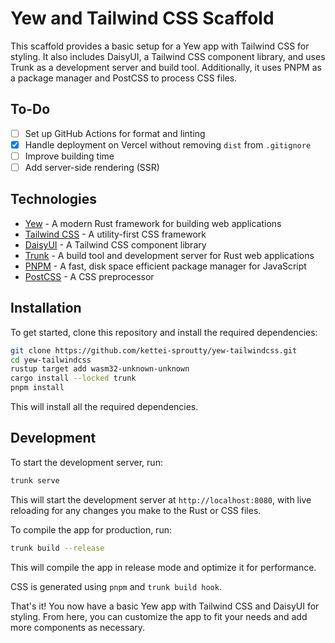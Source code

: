 # Yew and Tailwind CSS Scaffold

This scaffold provides a basic setup for a Yew app with Tailwind CSS for styling. It also includes DaisyUI, a Tailwind CSS component library, and uses Trunk as a development server and build tool. Additionally, it uses PNPM as a package manager and PostCSS to process CSS files.

## To-Do

-   [ ] Set up GitHub Actions for format and linting
-   [x] Handle deployment on Vercel without removing `dist` from `.gitignore`
-   [ ] Improve building time
-   [ ] Add server-side rendering (SSR)

## Technologies

-   [Yew](https://yew.rs/) - A modern Rust framework for building web applications
-   [Tailwind CSS](https://tailwindcss.com/) - A utility-first CSS framework
-   [DaisyUI](https://daisyui.com/) - A Tailwind CSS component library
-   [Trunk](https://trunkrs.dev/) - A build tool and development server for Rust web applications
-   [PNPM](https://pnpm.js.org/) - A fast, disk space efficient package manager for JavaScript
-   [PostCSS](https://postcss.org/) - A CSS preprocessor

## Installation

To get started, clone this repository and install the required dependencies:

```sh
git clone https://github.com/kettei-sproutty/yew-tailwindcss.git
cd yew-tailwindcss
rustup target add wasm32-unknown-unknown
cargo install --locked trunk
pnpm install
```

This will install all the required dependencies.

## Development

To start the development server, run:

```sh
trunk serve
```

This will start the development server at `http://localhost:8080`, with live reloading for any changes you make to the Rust or CSS files.

To compile the app for production, run:

```sh
trunk build --release
```

This will compile the app in release mode and optimize it for performance.

CSS is generated using `pnpm` and `trunk build hook`.

That's it! You now have a basic Yew app with Tailwind CSS and DaisyUI for styling. From here, you can customize the app to fit your needs and add more components as necessary.
